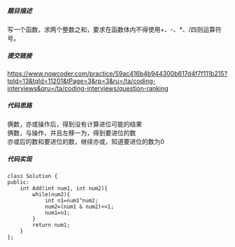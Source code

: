##### 题目描述
写一个函数，求两个整数之和，要求在函数体内不得使用+、-、*、/四则运算符号。


##### 提交链接
https://www.nowcoder.com/practice/59ac416b4b944300b617d4f7f111b215?tpId=13&tqId=11201&tPage=3&rp=3&ru=/ta/coding-interviews&qru=/ta/coding-interviews/question-ranking



##### 代码思路

俩数，亦或操作后，得到没有计算进位可能的结果  
俩数，与操作，并且左移一为，得到要进位的数  
亦或后的数和要进位的数，继续亦或，知道要进位的数为0  


##### 代码实现

```
class Solution {
public:
    int Add(int num1, int num2){
        while(num2){
            int n1=num1^num2;
            num2=(num1 & num2)<<1;
            num1=n1;
        }
        return num1;
    }
};


```
